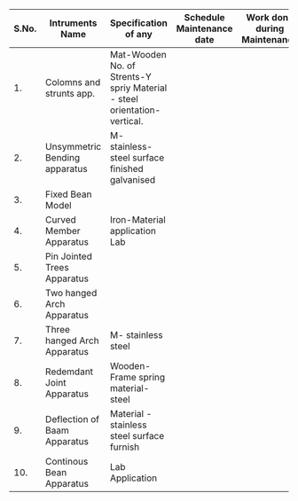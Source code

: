 | S.No. | Intruments Name | Specification of any | Schedule Maintenance date | Work done during Maintenance | 
|-------|-----------------|----------------------|---------------------------|----------------------------- |
| 1.    |Colomns and strunts app.|Mat-Wooden No. of Strents-Y spriy Material - steel orientation-vertical.|
| 2.    | Unsymmetric Bending apparatus | M- stainless-steel surface finished galvanised |
| 3.    | Fixed Bean Model              |
| 4.    | Curved Member Apparatus       | Iron-Material application Lab |
| 5.    | Pin Jointed Trees Apparatus   | 
| 6.    | Two hanged Arch Apparatus     |
| 7.    | Three hanged Arch Apparatus   | M- stainless steel |
| 8.    | Redemdant Joint Apparatus     | Wooden- Frame spring material- steel |
| 9.    | Deflection of Baam Apparatus  | Material - stainless steel surface furnish |
| 10.   | Continous Bean Apparatus      | Lab Application |

